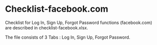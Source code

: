 # Checklist-facebook.com
Checklist for Log In, Sign Up, Forgot Password functions (facebook.com) are described in checklist-facebook.xlsx.

The file consists of 3 Tabs : Log In, Sign Up, Forgot Password.
